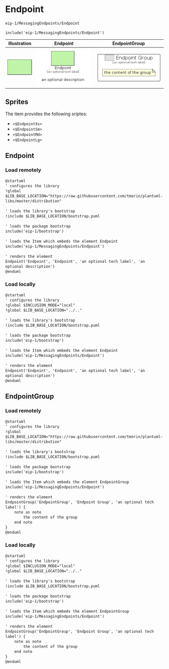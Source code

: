# Endpoint


```text
eip-1/MessagingEndpoints/Endpoint
```

```text
include('eip-1/MessagingEndpoints/Endpoint')
```



| Illustration | Endpoint | EndpointGroup |
| :---: | :---: | :---: |
| ![illustration for Illustration](../../eip-1/MessagingEndpoints/Endpoint.png) | ![illustration for Endpoint](../../eip-1/MessagingEndpoints/Endpoint.Local.png) | ![illustration for EndpointGroup](../../eip-1/MessagingEndpoints/EndpointGroup.Local.png) |



## Sprites
The item provides the following sriptes:

- `<$EndpointXs>`
- `<$EndpointSm>`
- `<$EndpointMd>`
- `<$EndpointLg>`





## Endpoint

### Load remotely
```plantuml
@startuml
' configures the library
!global $LIB_BASE_LOCATION="https://raw.githubusercontent.com/tmorin/plantuml-libs/master/distribution"

' loads the library's bootstrap
!include $LIB_BASE_LOCATION/bootstrap.puml

' loads the package bootstrap
include('eip-1/bootstrap')

' loads the Item which embeds the element Endpoint
include('eip-1/MessagingEndpoints/Endpoint')

' renders the element
Endpoint('Endpoint', 'Endpoint', 'an optional tech label', 'an optional description')
@enduml
```

### Load locally
```plantuml
@startuml
' configures the library
!global $INCLUSION_MODE="local"
!global $LIB_BASE_LOCATION="../.."

' loads the library's bootstrap
!include $LIB_BASE_LOCATION/bootstrap.puml

' loads the package bootstrap
include('eip-1/bootstrap')

' loads the Item which embeds the element Endpoint
include('eip-1/MessagingEndpoints/Endpoint')

' renders the element
Endpoint('Endpoint', 'Endpoint', 'an optional tech label', 'an optional description')
@enduml
```

## EndpointGroup

### Load remotely
```plantuml
@startuml
' configures the library
!global $LIB_BASE_LOCATION="https://raw.githubusercontent.com/tmorin/plantuml-libs/master/distribution"

' loads the library's bootstrap
!include $LIB_BASE_LOCATION/bootstrap.puml

' loads the package bootstrap
include('eip-1/bootstrap')

' loads the Item which embeds the element EndpointGroup
include('eip-1/MessagingEndpoints/Endpoint')

' renders the element
EndpointGroup('EndpointGroup', 'Endpoint Group', 'an optional tech label') {
    note as note
        the content of the group
    end note
}
@enduml
```

### Load locally
```plantuml
@startuml
' configures the library
!global $INCLUSION_MODE="local"
!global $LIB_BASE_LOCATION="../.."

' loads the library's bootstrap
!include $LIB_BASE_LOCATION/bootstrap.puml

' loads the package bootstrap
include('eip-1/bootstrap')

' loads the Item which embeds the element EndpointGroup
include('eip-1/MessagingEndpoints/Endpoint')

' renders the element
EndpointGroup('EndpointGroup', 'Endpoint Group', 'an optional tech label') {
    note as note
        the content of the group
    end note
}
@enduml
```

